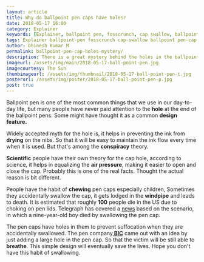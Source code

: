 ```yaml
---
layout: article
title: Why do ballpoint pen caps have holes?
date: 2018-05-17 16:00 
category: Explainer
keywords: [Explainer, ballpoint pen, fosscrunch, cap swallow, ballpoint , pen cap holes, reason]
tags: Explainer ballpoint-pen fosscrunch cap-swallow ballpoint pen-cap-holes reason
author: Dhinesh Kumar M
permalink: ballpoint-pen-cap-holes-mystery/
description: There is a great mystery behind the holes in the ballpoint pen lids, learn this article to uncover the myster.
imageurl: /assets/img/main/2018-05-17-ball-point-pen.jpg
imagecourtesy: The Sun
thumbimageurl: /assets/img/thumbnail/2018-05-17-ball-point-pen-t.jpg
posterurl: /assets/img/poster/2018-05-17-ball-point-pen-p.jpg
post: true
---
```

<p><span class="first-letter">B</span>allpoint pen is one of the most common things that we use in our day-to-day life, but many people have never paid attention to the <strong>hole</strong> at the end of the ballpoint pens. Some might have thought it as a common <strong>design feature.</strong></p>
<p>Widely accepted myth for the hole is, it helps in preventing the ink from<strong> drying</strong> on the nibs. So that it will be easy to maintain the ink flow every time when it is used. But that's among the <strong>conspiracy</strong> theory.</p>
<p><strong>Scientific</strong> people have their own theory for the cap hole, according to science, it helps in equalizing the <strong>air pressure</strong>, making it easier to open and close the cap. Probably this is one of the real facts. Thought the actual reason is bit different.</p>
<p>People have the habit of <strong>chewing</strong> pen caps especially children, Sometimes they accidentally swallow the cap, it gets lodged in the <strong>windpipe</strong> and leads to death. It is estimated that roughly <strong>100</strong> people die in the US due to choking on pen lids. Telegraph has covered a <a title="Boy choked to death on his pen top" href="https://www.telegraph.co.uk/news/uknews/1539833/Boy-choked-to-death-on-his-pen-top.html">news</a> based on the scenario, in which a nine-year-old boy died by swallowing the pen cap. </p>
<p>The pen caps have holes in them to prevent suffocation when they are accidentally swallowed. The pen company<a title="BIC" href="https://www.bicworld.com/en"><strong> BIC</strong></a> came out with an idea by just adding a large hole in the pen cap. So that the victim will be still able to <strong>breathe</strong>. This simple design will eventually save the lives. Hope you don't have this habit of swallowing.</p>